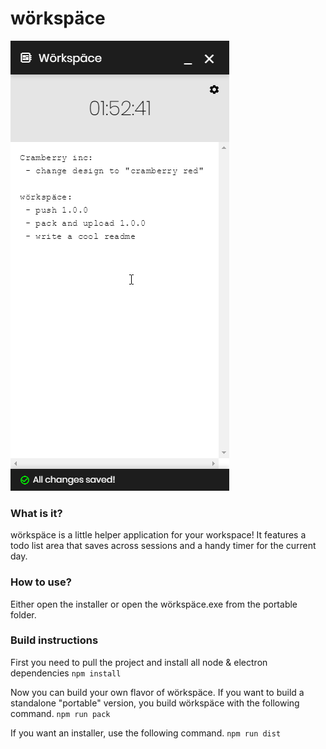 # wörkspäce
![Screenshot](readme_screenshot.gif)

### What is it?
wörkspäce is a little helper application for your workspace! It features a todo list area that saves across sessions and a handy timer for the current day.

### How to use?
Either open the installer or open the wörkspäce.exe from the portable folder.

### Build instructions
First you need to pull the project and install all node & electron dependencies
`npm install`

Now you can build your own flavor of wörkspäce. If you want to build a standalone "portable" version, you build wörkspäce with the following command.
`npm run pack`

If you want an installer, use the following command.
`npm run dist`
